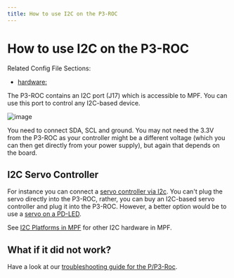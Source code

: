 ```yaml
---
title: How to use I2C on the P3-ROC
---
```


# How to use I2C on the P3-ROC


Related Config File Sections:

* [hardware:](../../config/hardware.md)

The P3-ROC contains an I2C port (J17) which is accessible to MPF. You
can use this port to control any I2C-based device.

![image](../images/multimorphic_p3_roc.png)

You need to connect SDA, SCL and ground. You may not need the 3.3V from
the P3-ROC as your controller might be a different voltage (which you
can then get directly from your power supply), but again that depends on
the board.

## I2C Servo Controller

For instance you can connect a
[servo controller via I2c](../i2c_servo.md). You can't plug the servo directly into the P3-ROC, rather,
you can buy an I2C-based servo controller and plug it into the P3-ROC.
However, a better option would be to use a
[servo on a PD-LED](servos.md).

See [I2C Platforms in MPF](../i2c_platforms.md) for other
I2C hardware in MPF.

## What if it did not work?

Have a look at our
[troubleshooting guide for the P/P3-Roc](../../troubleshooting/index.md).
